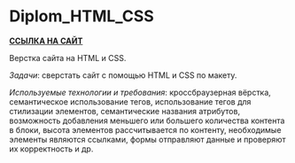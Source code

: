 # Diplom_HTML_CSS 

[**ССЫЛКА НА САЙТ**](https://votmaria.github.io/Diplom_HTML_CSS/)

Верстка сайта на HTML и CSS.

*Задачи*: сверстать сайт с помощью HTML и CSS по макету.


*Используемые технологии и требования*: кроссбраузерная вёрстка, семантическое использование тегов, использование тегов для стилизации элементов, семантические названия атрибутов, возможность добавления меньшего или 
большего количества контента в блоки, высота элементов рассчитывается по контенту, необходимые элементы являются ссылками, формы отправляют данные и проверяют их корректность и др.
